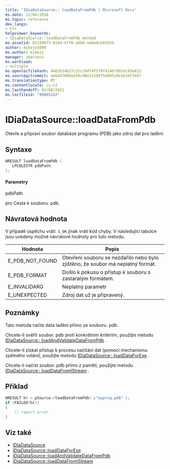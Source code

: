 ```yaml
---
title: 'IDiaDataSource:: loadDataFromPdb | Microsoft Docs'
ms.date: 11/04/2016
ms.topic: reference
dev_langs:
- C++
helpviewer_keywords:
- IDiaDataSource::loadDataFromPdb method
ms.assetid: 02159073-8144-47f8-a0b0-aa0edcb92b5b
author: mikejo5000
ms.author: mikejo
manager: jmartens
ms.workload:
- multiple
ms.openlocfilehash: 4463d14b27c32cc9d74f578f41467db5dc95e815
ms.sourcegitcommit: ae6d47b09a439cd0e13180f5e89510e3e347fd47
ms.translationtype: MT
ms.contentlocale: cs-CZ
ms.lasthandoff: 02/08/2021
ms.locfileid: "99865242"
---
```

# <a name="idiadatasourceloaddatafrompdb"></a>IDiaDataSource::loadDataFromPdb
Otevře a připraví soubor databáze programu (PDB) jako zdroj dat pro ladění.

## <a name="syntax"></a>Syntaxe

```C++
HRESULT loadDataFromPdb (
   LPCOLESTR pdbPath
);
```

#### <a name="parameters"></a>Parametry
pdbPath

pro Cesta k souboru. pdb.

## <a name="return-value"></a>Návratová hodnota
V případě úspěchu vrátí. `S_OK` jinak vrátí kód chyby. V následující tabulce jsou uvedeny možné návratové hodnoty pro tuto metodu.

|Hodnota|Popis|
|-----------|-----------------|
|E_PDB_NOT_FOUND|Otevření souboru se nezdařilo nebo bylo zjištěno, že soubor má neplatný formát.|
|E_PDB_FORMAT|Došlo k pokusu o přístup k souboru s zastaralým formátem.|
|E_INVALIDARG|Neplatný parametr|
|E_UNEXPECTED|Zdroj dat už je připravený.|

## <a name="remarks"></a>Poznámky
Tato metoda načte data ladění přímo ze souboru. pdb.

Chcete-li ověřit soubor. pdb proti konkrétním kritériím, použijte metodu [IDiaDataSource:: loadAndValidateDataFromPdb](../../debugger/debug-interface-access/idiadatasource-loadandvalidatedatafrompdb.md) .

Chcete-li získat přístup k procesu načítání dat (pomocí mechanismu zpětného volání), použijte metodu [IDiaDataSource:: loadDataForExe](../../debugger/debug-interface-access/idiadatasource-loaddataforexe.md) .

Chcete-li načíst soubor. pdb přímo z paměti, použijte metodu [IDiaDataSource:: loadDataFromIStream](../../debugger/debug-interface-access/idiadatasource-loaddatafromistream.md) .

## <a name="example"></a>Příklad

```C++
HRESULT hr = pSource->loadDataFromPdb( L"myprog.pdb" );
if (FAILED(hr))
{
    // report error
}
```

## <a name="see-also"></a>Viz také
- [IDiaDataSource](../../debugger/debug-interface-access/idiadatasource.md)
- [IDiaDataSource::loadDataForExe](../../debugger/debug-interface-access/idiadatasource-loaddataforexe.md)
- [IDiaDataSource::loadAndValidateDataFromPdb](../../debugger/debug-interface-access/idiadatasource-loadandvalidatedatafrompdb.md)
- [IDiaDataSource::loadDataFromIStream](../../debugger/debug-interface-access/idiadatasource-loaddatafromistream.md)
